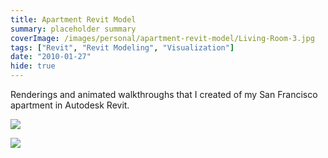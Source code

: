 ```yaml
---
title: Apartment Revit Model
summary: placeholder summary
coverImage: /images/personal/apartment-revit-model/Living-Room-3.jpg
tags: ["Revit", "Revit Modeling", "Visualization"]
date: "2010-01-27"
hide: true
---
```


Renderings and animated walkthroughs that I created of my San Francisco apartment in Autodesk Revit.

![](/images/personal/apartment-revit-model/Living-Room-2.jpg)

![](/images/personal/apartment-revit-model/Living-Room-1.jpg)
